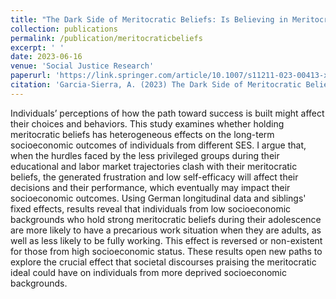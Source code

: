 ```yaml
---
title: "The Dark Side of Meritocratic Beliefs: Is Believing in Meritocracy Detrimental to Individuals from Low Socioeconomic Backgrounds?"
collection: publications
permalink: /publication/meritocraticbeliefs
excerpt: ' '
date: 2023-06-16
venue: 'Social Justice Research'
paperurl: 'https://link.springer.com/article/10.1007/s11211-023-00413-x'
citation: 'Garcia-Sierra, A. (2023) The Dark Side of Meritocratic Beliefs: is Believing in Meritocracy Detrimental to Individuals from Low Socioeconomic Backgrounds? Social Justice Research. 36, 385–409.'
---
```


Individuals’ perceptions of how the path toward success is built might affect their choices and behaviors. This study examines whether holding meritocratic beliefs has heterogeneous effects on the long-term socioeconomic outcomes of individuals from different SES. I argue that, when the hurdles faced by the less privileged groups during their educational and labor market trajectories clash with their meritocratic beliefs, the generated frustration and low self-efficacy will affect their decisions and their performance, which eventually may impact their socioeconomic outcomes. Using German longitudinal data and siblings' fixed effects, results reveal that individuals from low socioeconomic backgrounds who hold strong meritocratic beliefs during their adolescence are more likely to have a precarious work situation when they are adults, as well as less likely to be fully working. This effect is reversed or non-existent for those from high socioeconomic status. These results open new paths to explore the crucial effect that societal discourses praising the meritocratic ideal could have on individuals from more deprived socioeconomic backgrounds.